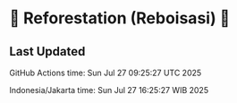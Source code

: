 
# 🌳 Reforestation (Reboisasi) 🌲

## Last Updated

GitHub Actions time: Sun Jul 27 09:25:27 UTC 2025

Indonesia/Jakarta time: Sun Jul 27 16:25:27 WIB 2025
